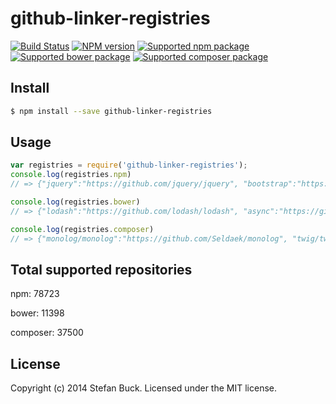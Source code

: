 # github-linker-registries 
[![Build Status][travis-image]][travis-url] [![NPM version][npm-image]][npm-url] [![Supported npm package][count-npm-image]][count-npm-url] [![Supported bower package][count-bower-image]][count-bower-url] [![Supported composer package][count-composer-image]][count-composer-url]


## Install

```bash
$ npm install --save github-linker-registries
```


## Usage

```javascript
var registries = require('github-linker-registries');
console.log(registries.npm) 
// => {"jquery":"https://github.com/jquery/jquery", "bootstrap":"https://github.com/twbs/bootstrap" ...}

console.log(registries.bower)
// => {"lodash":"https://github.com/lodash/lodash", "async":"https://github.com/caolan/async" ...}

console.log(registries.composer)
// => {"monolog/monolog":"https://github.com/Seldaek/monolog", "twig/twig":"https://github.com/fabpot/Twig" ...}
```


## Total supported repositories

npm: 78723

bower: 11398

composer: 37500


## License

Copyright (c) 2014 Stefan Buck. Licensed under the MIT license.



[npm-url]: https://npmjs.org/package/github-linker-registries
[npm-image]: https://badge.fury.io/js/github-linker-registries.svg
[travis-url]: https://travis-ci.org/stefanbuck/github-linker-registries
[travis-image]: https://travis-ci.org/stefanbuck/github-linker-registries.svg?branch=master
[count-npm-url]: https://npmjs.org/
[count-npm-image]: http://img.shields.io/badge/npm-78723-green.svg
[count-bower-url]: https://bower.io/
[count-bower-image]: http://img.shields.io/badge/bower-11398-green.svg
[count-composer-url]: https://packagist.org/
[count-composer-image]: http://img.shields.io/badge/composer-37500-green.svg
